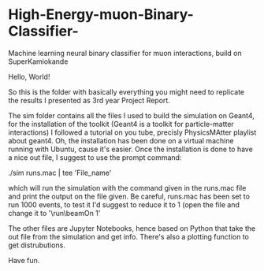 # High-Energy-muon-Binary-Classifier-
Machine learning neural binary classifier for muon interactions, build on SuperKamiokande 

Hello, World! 

So this is the folder with basically everything you might need to replicate the results I presented as 3rd year Project Report.

The sim folder contains all the files I used to build the simulation on Geant4, for the installation of the toolkit (Geant4 is a toolkit for particle-matter interactions) I followed a tutorial on you tube, precisly PhysicsMAtter playlist about geant4. Oh, the installation has been done on a virtual machine running with Ubuntu, cause it's easier. Once the installation is done to have a nice out file, I suggest to use the prompt command:

./sim runs.mac | tee 'File_name' 

which will run the simulation with the command given in the runs.mac file and print the output on the file given. 
Be careful, runs.mac has been set to run 1000 events, to test it I'd suggest to reduce it to 1 (open the file and change it to '\run\beamOn 1'

The other files are Jupyter Notebooks, hence based on Python that take the out file from the simulation and get info.
There's also a plotting function to get distrubutions.

Have fun.

